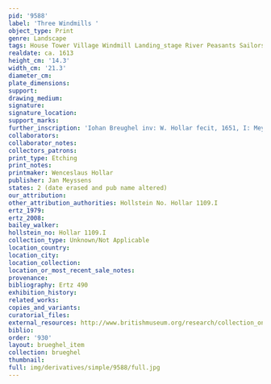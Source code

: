 ```yaml
---
pid: '9588'
label: 'Three Windmills '
object_type: Print
genre: Landscape
tags: House Tower Village Windmill Landing_stage River Peasants Sailors Boat
realdate: ca. 1613
height_cm: '14.3'
width_cm: '21.3'
diameter_cm: 
plate_dimensions: 
support: 
drawing_medium: 
signature: 
signature_location: 
support_marks: 
further_inscription: 'Iohan Breughel inv: W. Hollar fecit, 1651, I: Meyssens excudit'
collaborators: 
collaborator_notes: 
collectors_patrons: 
print_type: Etching
print_notes: 
printmaker: Wenceslaus Hollar
publisher: Jan Meyssens
states: 2 (date erased and pub name altered)
our_attribution: 
other_attribution_authorities: Hollstein No. Hollar 1109.I
ertz_1979: 
ertz_2008: 
bailey_walker: 
hollstein_no: Hollar 1109.I
collection_type: Unknown/Not Applicable
location_country: 
location_city: 
location_collection: 
location_or_most_recent_sale_notes: 
provenance: 
bibliography: Ertz 490
exhibition_history: 
related_works: 
copies_and_variants: 
curatorial_files: 
external_resources: http://www.britishmuseum.org/research/collection_online/collection_object_details/collection_image_gallery.aspx?assetId=48063001&objectId=1504481&partId=1
biblio: 
order: '930'
layout: brueghel_item
collection: brueghel
thumbnail: 
full: img/derivatives/simple/9588/full.jpg
---
```

